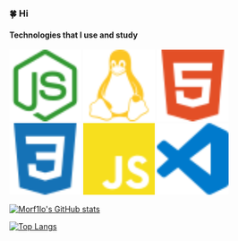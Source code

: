 ### 🍀 Hi

#### Technologies that I use and study
<div style="display: inline-block;">
    <img src="/assets/nodedotjs-color.svg" width="128" height="128">
    <img src="/assets/linux-color.svg" width="128" height="128">
    <img src="/assets/html5-color.svg" width="128" height="128">
    <img src="/assets/css3-color.svg" width="128" height="128">
    <img src="/assets/javascript-color.svg" width="128" height="128">
    <img src="/assets/visualstudiocode-color.svg" width="128" height="128">
</div>

[![Morf1lo's GitHub stats](https://github-readme-stats.vercel.app/api?username=morf1lo&theme=radical&show_icons=true)](https://github.com/anuraghazra/github-readme-stats)

[![Top Langs](https://github-readme-stats.vercel.app/api/top-langs/?username=morf1lo&layout=compact&theme=synthwave)](https://github.com/anuraghazra/github-readme-stats)
